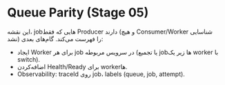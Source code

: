 # Queue Parity (Stage 05)
این نقشه، jobهایی که فقط Producer دارند (و هیچ Consumer/Worker شناسایی نشد) را فهرست می‌کند.
گام‌های بعدی:
- ایجاد Worker برای هر job در سرویس مربوطه (یا تجمیع jobها زیر یک worker با switch).
- اضافه‌کردن Health/Ready برای workerها.
- Observability: traceId روی job، labels (queue, job, attempt).
